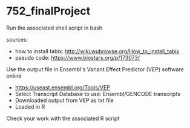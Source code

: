 # 752_finalProject

Run the associated shell script in bash

sources:
* how to install tabix: http://wiki.wubrowse.org/How_to_install_tabix
* pseudo code: https://www.biostars.org/p/173073/


Use the output file in Ensembl's Variant Effect Predictor (VEP) software online

* https://useast.ensembl.org/Tools/VEP
* Select Transcript Database to use: Ensembl/GENCODE transcripts
* Downloaded output from VEP as txt file
* Loaded in R


Check your work with the associated R script
